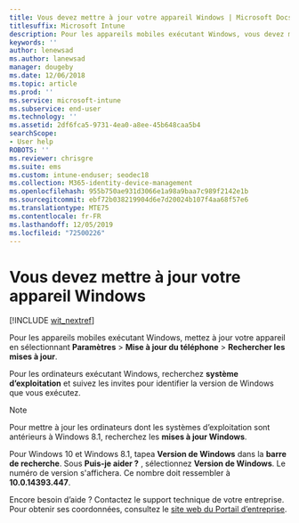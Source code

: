 ```yaml
---
title: Vous devez mettre à jour votre appareil Windows | Microsoft Docs
titlesuffix: Microsoft Intune
description: Pour les appareils mobiles exécutant Windows, vous devez mettre à jour votre appareil.
keywords: ''
author: lenewsad
ms.author: lanewsad
manager: dougeby
ms.date: 12/06/2018
ms.topic: article
ms.prod: ''
ms.service: microsoft-intune
ms.subservice: end-user
ms.technology: ''
ms.assetid: 2df6fca5-9731-4ea0-a8ee-45b648caa5b4
searchScope:
- User help
ROBOTS: ''
ms.reviewer: chrisgre
ms.suite: ems
ms.custom: intune-enduser; seodec18
ms.collection: M365-identity-device-management
ms.openlocfilehash: 955b750ae931d3066e1a98a9baa7c989f2142e1b
ms.sourcegitcommit: ebf72b038219904d6e7d20024b107f4aa68f57e6
ms.translationtype: MTE75
ms.contentlocale: fr-FR
ms.lasthandoff: 12/05/2019
ms.locfileid: "72500226"
---
```

# <a name="you-need-to-update-your-windows-device"></a>Vous devez mettre à jour votre appareil Windows

[!INCLUDE [wit_nextref](includes/end-user-os-update-guidance.md)]

Pour les appareils mobiles exécutant Windows, mettez à jour votre appareil en sélectionnant **Paramètres** > **Mise à jour du téléphone** > **Rechercher les mises à jour**.

Pour les ordinateurs exécutant Windows, recherchez **système d’exploitation** et suivez les invites pour identifier la version de Windows que vous exécutez.

> [!Note]
> Pour mettre à jour les ordinateurs dont les systèmes d’exploitation sont antérieurs à Windows 8.1, recherchez les **mises à jour Windows**.

Pour Windows 10 et Windows 8.1, tapea __Version de Windows__ dans la __barre de recherche__. Sous __Puis-je aider ?__ , sélectionnez __Version de Windows__. Le numéro de version s'affichera. Ce nombre doit ressembler à __10.0.14393.447__.

Encore besoin d’aide ? Contactez le support technique de votre entreprise. Pour obtenir ses coordonnées, consultez le [site web du Portail d’entreprise](https://go.microsoft.com/fwlink/?linkid=2010980).
